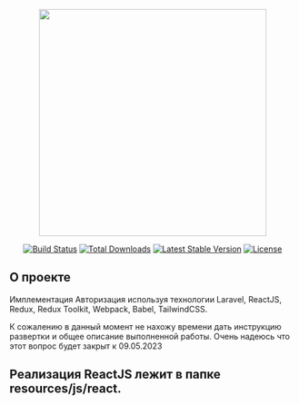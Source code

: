 <p align="center"><a href="https://laravel.com" target="_blank"><img src="https://raw.githubusercontent.com/laravel/art/master/logo-lockup/5%20SVG/2%20CMYK/1%20Full%20Color/laravel-logolockup-cmyk-red.svg" width="400"></a></p>

<p align="center">
<a href="https://travis-ci.org/laravel/framework"><img src="https://travis-ci.org/laravel/framework.svg" alt="Build Status"></a>
<a href="https://packagist.org/packages/laravel/framework"><img src="https://img.shields.io/packagist/dt/laravel/framework" alt="Total Downloads"></a>
<a href="https://packagist.org/packages/laravel/framework"><img src="https://img.shields.io/packagist/v/laravel/framework" alt="Latest Stable Version"></a>
<a href="https://packagist.org/packages/laravel/framework"><img src="https://img.shields.io/packagist/l/laravel/framework" alt="License"></a>
</p>

## О проекте

Имплементация Авторизация используя технологии Laravel, ReactJS, Redux, Redux Toolkit, Webpack, Babel, TailwindCSS.

К сожалению в данный момент не нахожу времени дать инструкцию развертки и общее описание выполненной работы. Очень надеюсь что этот вопрос будет закрыт к 09.05.2023

## Реализация ReactJS лежит в папке resources/js/react.

